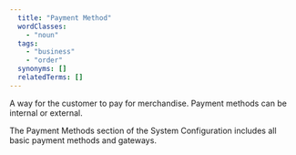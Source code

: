 ```yaml
---
  title: "Payment Method"
  wordClasses:
    - "noun"
  tags:
    - "business"
    - "order"
  synonyms: []
  relatedTerms: []
---
```

A way for the customer to pay for merchandise. Payment methods can be internal or external.

The Payment Methods section of the System Configuration includes all basic payment methods and gateways.
